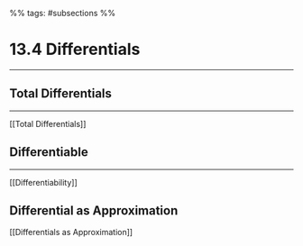 %% tags: #subsections %%
# 13.4 Differentials
***

## Total Differentials
***
[[Total Differentials]]
## Differentiable
***
[[Differentiability]]
## Differential as Approximation
[[Differentials as Approximation]]
## 